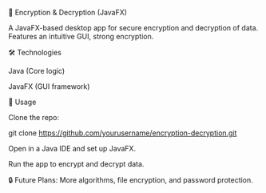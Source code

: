 🔐 Encryption & Decryption (JavaFX)

A JavaFX-based desktop app for secure encryption and decryption of data. Features an intuitive GUI, strong encryption.

🛠️ Technologies

Java (Core logic)

JavaFX (GUI framework)

🚀 Usage

Clone the repo:

git clone https://github.com/yourusername/encryption-decryption.git

Open in a Java IDE and set up JavaFX.

Run the app to encrypt and decrypt data.

🔒 Future Plans: More algorithms, file encryption, and password protection.

